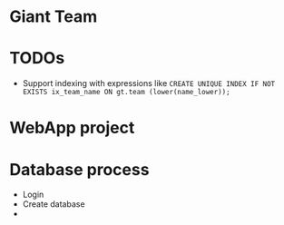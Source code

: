 # Giant Team

# TODOs

* Support indexing with expressions like `CREATE UNIQUE INDEX IF NOT EXISTS ix_team_name ON gt.team (lower(name_lower));`

# WebApp project

# Database process

* Login
* Create database
* 
